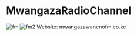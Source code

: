 # MwangazaRadioChannel
![fm](https://user-images.githubusercontent.com/75347901/213877011-03e5358b-5d1e-44f8-8b2b-fe0b0682f17d.PNG)
![fm2](https://user-images.githubusercontent.com/75347901/213877047-76aaab5c-7be5-4be0-8de9-f96e7e2798bb.PNG)
Website: mwangazawanenofm.co.ke
